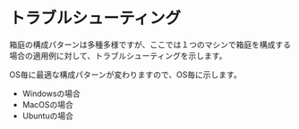 # トラブルシューティング

箱庭の構成パターンは多種多様ですが、ここでは１つのマシンで箱庭を構成する場合の適用例に対して、トラブルシューティングを示します。

OS毎に最適な構成パターンが変わりますので、OS毎に示します。

* Windowsの場合
* MacOSの場合
* Ubuntuの場合

